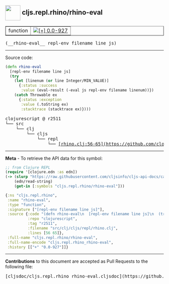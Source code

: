 ## <img width="48px" valign="middle" src="http://i.imgur.com/Hi20huC.png"> cljs.repl.rhino/rhino-eval

 <table border="1">
<tr>

<td>function</td>
<td><a href="https://github.com/cljsinfo/cljs-api-docs/tree/0.0-927"><img valign="middle" alt="[+] 0.0-927" src="https://img.shields.io/badge/+-0.0--927-lightgrey.svg"></a> </td>
</tr>
</table>

 <samp>
(__rhino-eval__ repl-env filename line js)<br>
</samp>

---





Source code:

```clj
(defn rhino-eval
  [repl-env filename line js]
  (try
    (let [linenum (or line Integer/MIN_VALUE)]
      {:status :success
       :value (eval-result (-eval js repl-env filename linenum))})
    (catch Throwable ex
      {:status :exception
       :value (.toString ex)
       :stacktrace (stacktrace ex)})))
```

 <pre>
clojurescript @ r2511
└── src
    └── clj
        └── cljs
            └── repl
                └── <ins>[rhino.clj:56-65](https://github.com/clojure/clojurescript/blob/r2511/src/clj/cljs/repl/rhino.clj#L56-L65)</ins>
</pre>


---

__Meta__ - To retrieve the API data for this symbol:

```clj
;; from Clojure REPL
(require '[clojure.edn :as edn])
(-> (slurp "https://raw.githubusercontent.com/cljsinfo/cljs-api-docs/catalog/cljs-api.edn")
    (edn/read-string)
    (get-in [:symbols "cljs.repl.rhino/rhino-eval"]))
```

```clj
{:ns "cljs.repl.rhino",
 :name "rhino-eval",
 :type "function",
 :signature ["[repl-env filename line js]"],
 :source {:code "(defn rhino-eval\n  [repl-env filename line js]\n  (try\n    (let [linenum (or line Integer/MIN_VALUE)]\n      {:status :success\n       :value (eval-result (-eval js repl-env filename linenum))})\n    (catch Throwable ex\n      {:status :exception\n       :value (.toString ex)\n       :stacktrace (stacktrace ex)})))",
          :repo "clojurescript",
          :tag "r2511",
          :filename "src/clj/cljs/repl/rhino.clj",
          :lines [56 65]},
 :full-name "cljs.repl.rhino/rhino-eval",
 :full-name-encode "cljs.repl.rhino_rhino-eval",
 :history [["+" "0.0-927"]]}

```

---

__Contributions__ to this document are accepted as Pull Requests to the following file:

 <pre>
[cljsdoc/cljs.repl.rhino_rhino-eval.cljsdoc](https://github.com/cljsinfo/cljs-api-docs/blob/master/cljsdoc/cljs.repl.rhino_rhino-eval.cljsdoc)
</pre>

